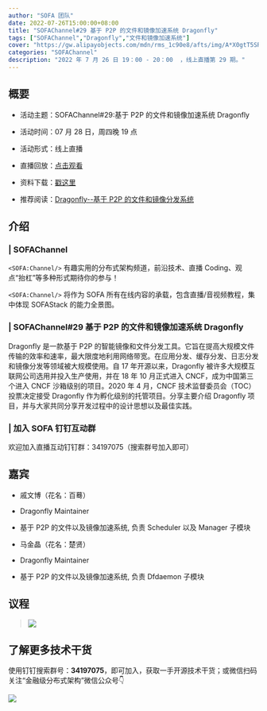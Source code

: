 ```yaml
---
author: "SOFA 团队"
date: 2022-07-26T15:00:00+08:00
title: "SOFAChannel#29 基于 P2P 的文件和镜像加速系统 Dragonfly"
tags: ["SOFAChannel","Dragonfly","文件和镜像加速系统"]
cover: "https://gw.alipayobjects.com/mdn/rms_1c90e8/afts/img/A*X0gtT5SRL84AAAAAAAAAAAAAARQnAQ"
categories: "SOFAChannel"
description: "2022 年 7 月 26 日 19：00 - 20：00  ，线上直播第 29 期。"
---
```


## 概要

- 活动主题：SOFAChannel#29:基于 P2P 的文件和镜像加速系统 Dragonfly

- 活动时间：07 月 28 日，周四晚 19 点

- 活动形式：线上直播

- 直播回放：[点击观看](https://b23.tv/3LqLGJo)

- 资料下载：[戳这里](https://gw.alipayobjects.com/os/bmw-prod/1a9dba2d-ba0a-409b-84b7-077c5bc312da.pdf)

- 推荐阅读：[Dragonfly--基于 P2P 的文件和镜像分发系统](https://mp.weixin.qq.com/s/Po_ivg-ecHFvdvTcCkHJdA)

## 介绍

### | SOFAChannel

`<SOFA:Channel/>` 有趣实用的分布式架构频道，前沿技术、直播 Coding、观点“抬杠”等多种形式期待你的参与！

`<SOFA:Channel/>` 将作为 SOFA 所有在线内容的承载，包含直播/音视频教程，集中体现 SOFAStack 的能力全景图。

### | SOFAChannel#29 基于 P2P 的文件和镜像加速系统 Dragonfly

Dragonfly 是一款基于 P2P 的智能镜像和文件分发工具。它旨在提高大规模文件传输的效率和速率，最大限度地利用网络带宽。在应用分发、缓存分发、日志分发和镜像分发等领域被大规模使用。自 17 年开源以来，Dragonfly 被许多大规模互联网公司选用并投入生产使用，并在 18 年 10 月正式进入 CNCF，成为中国第三个进入 CNCF 沙箱级别的项目。2020 年 4 月，CNCF 技术监督委员会（TOC）投票决定接受 Dragonfly 作为孵化级别的托管项目。分享主要介绍 Dragonfly 项目，并与大家共同分享开发过程中的设计思想以及最佳实践。

### | 加入 SOFA 钉钉互动群

欢迎加入直播互动钉钉群：34197075（搜索群号加入即可）

## 嘉宾

- 戚文博（花名：百蓦）

- Dragonfly Maintainer

- 基于 P2P 的文件以及镜像加速系统, 负责 Scheduler 以及 Manager 子模块

- 马金晶（花名：楚贤）

- Dragonfly Maintainer

- 基于 P2P 的文件以及镜像加速系统, 负责 Dfdaemon 子模块

## 议程

>![](https://gw.alipayobjects.com/mdn/rms_1c90e8/afts/img/A*QzkPQIHadrsAAAAAAAAAAAAAARQnAQ)

## 了解更多技术干货

使用钉钉搜索群号：**34197075**，即可加入，获取一手开源技术干货；或微信扫码关注“金融级分布式架构”微信公众号👇

![](https://gw.alipayobjects.com/mdn/rms_1c90e8/afts/img/A*_a06Q7zMKnwAAAAAAAAAAAAAARQnAQ)

